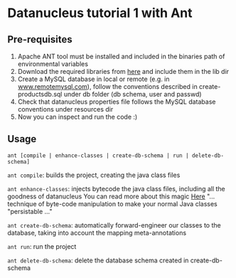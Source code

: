 Datanucleus tutorial 1 with Ant
================================

## Pre-requisites
1. Apache ANT tool must be installed and included in the binaries path of environmental variables
2. Download the required libraries from [here](https://drive.google.com/a/deusto.es/file/d/1iY5dTK_GDGdU9A7UOdU35RXeVXvIrB65/view?usp=drivesdk) and include them in the lib dir
3. Create a MySQL database in local or remote (e.g. in www.remotemysql.com), follow the conventions described in create-productsdb.sql under db folder (db schema, user and passwd)
4. Check that datanucleus properties file follows the MySQL database conventions under resources dir
5. Now you can inspect and run the code :)

## Usage
```
ant [compile | enhance-classes | create-db-schema | run | delete-db-schema]
```

```ant compile```: builds the project, creating the java class files

```ant enhance-classes```: injects bytecode the java class files, including all the goodness of datanucleus
You can read more about this magic [Here](http://www.datanucleus.org/products/accessplatform_4_1/jpa/enhancer.html) "... technique of byte-code manipulation to make your normal Java classes "persistable ..."

```ant create-db-schema```: automatically forward-engineer our classes to the database, taking into account the mapping meta-annotations

```ant run```: run the project

```ant delete-db-schema```: delete the database schema created in create-db-schema